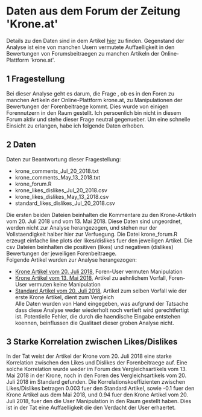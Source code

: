 # Daten aus dem Forum der Zeitung 'Krone.at'
Details zu den Daten sind in dem Artikel [hier](https://www.linkedin.com/pulse/korrelierte-zacken-der-krone-andreas-windisch/) zu finden.
Gegenstand der Analyse ist eine von manchen Usern vermutete Auffaelligkeit in den Bewertungen von Forumsbeitraegen zu manchen Artikeln der Online-Plattform 'krone.at'.

## 1 Fragestellung
Bei dieser Analyse geht es darum, die Frage , ob es in den Foren zu manchen Artikeln der Online-Plattform krone.at, zu Manipulationen der Bewertungen der Forenbeitraege kommt. Dies wurde von einigen Forennutzern in den Raum gestellt.
Ich persoenlich bin nicht in diesem Forum aktiv und stehe dieser Frage neutral gegenueber. Um eine schnelle Einsicht zu erlangen, habe ich folgende Daten erhoben.

## 2 Daten
Daten zur Beantwortung dieser Fragestellung:   
- krone_comments_Jul_20_2018.txt   
- krone_comments_May_13_2018.txt   
- krone_forum.R   
- krone_likes_dislikes_Jul_20_2018.csv   
- krone_likes_dislikes_May_13_2018.csv   
- standard_likes_dislikes_Jul_20_2018.csv 
  
Die ersten beiden Dateien beinhalten die Kommentare zu den Krone-Artikeln vom 20. Juli 2018 und vom 13. Mai 2018. Diese Daten sind ungeordnet, werden nicht zur Analyse herangezogen, und stehen nur  der Vollstaendigkeit halber hier zur Verfuegung. Die Datei krone_forum.R erzeugt einfache line plots der likes/dislikes fuer den jeweiligen Artikel. Die csv Dateien beinhalten die positiven (likes) und negativen (dislikes) Bewertungen der jeweiligen Forenbeitraege.   
Folgende Artikel wurden zur Analyse herangezogen:   
- [Krone Artikel vom 20. Juli 2018](https://www.krone.at/1743023), Foren-User vermuten Manipulation   
- [Krone Artikel vom 13. Mai 2018](https://www.krone.at/1707120), Artikel zu aehnlichem Vorfall, Foren-User vermuten keine Manipulation   
- [Standard Artikel vom 20. Juli 2018](https://derstandard.at/2000083855951/Mehrere-Verletzte-nach-Gewalttat-mit-Messer-in-Bus-in-Luebeck), Artikel zum selben Vorfall wie der erste Krone Artikel, dient zum Vergleich      
Alle Daten wurden von Hand eingegeben, was aufgrund der Tatsache dass diese Analyse weder wiederholt noch vertieft wird gerechtfertigt ist. Potentielle Fehler, die durch die haendische Eingabe entstehen koennen, beinflussen die Qualitaet dieser groben Analyse nicht.

## 3 Starke Korrelation zwischen Likes/Dislikes
In der Tat weist der Artikel der Krone vom 20. Juli 2018 eine starke Korrelation zwischen den Likes und Dislikes der Forenbeitraege auf. Eine solche Korrelation wurde weder im Forum des Vergleichsartikels vom 13. Mai 2018 in der Krone, noch in den Foren des Vergleichsartikels vom 20. Juli 2018 im Standard gefunden. Die Korrelationskoeffizienten zwischen Likes/Dislikes betragen 0.003 fuer den Standard Artikel, sowie -0.1 fuer den Krone Artikel aus dem Mai 2018, und 0.94 fuer den Krone Artikel vom 20. Juli 2018, fuer den die User Manipulation in den Raum gestellt haben. Dies ist in der Tat eine Auffaelligkeit die den Verdacht der User erhaertet.
```

